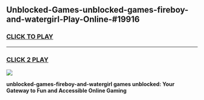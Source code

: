 
## Unblocked-Games-unblocked-games-fireboy-and-watergirl-Play-Online-#19916
<h3>
<a href="https://premium.freeplayer.one?title=unblocked-games-fireboy-and-watergirl&ref=27F">CLICK TO PLAY</a></h3>
<hr>

<h3>
<a href="https://premium.freeplayer.one?title=unblocked-games-fireboy-and-watergirl&ref=27F">CLICK 2 PLAY</a>
  
</h3>

<a href="https://premium.freeplayer.one?title=unblocked-games-fireboy-and-watergirl&ref=27F"><img src="https://clearcache.store/games.png"></a>


**unblocked-games-fireboy-and-watergirl games unblocked: Your Gateway to Fun and Accessible Online Gaming**
